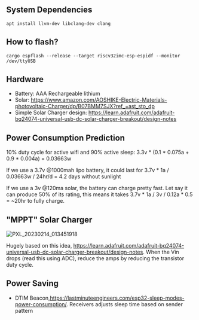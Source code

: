 ## System Dependencies

```
apt install llvm-dev libclang-dev clang
```

## How to flash?

```
cargo espflash --release --target riscv32imc-esp-espidf --monitor /dev/ttyUSB
```


## Hardware

* Battery: AAA Rechargeable lithium
* Solar: https://www.amazon.com/AOSHIKE-Electric-Materials-photovoltaic-Charger/dp/B07BMM7SJX?ref_=ast_sto_dp
* Simple Solar Charger design: https://learn.adafruit.com/adafruit-bq24074-universal-usb-dc-solar-charger-breakout/design-notes


## Power Consumption Prediction

10% duty cycle for active wifi and 90% active sleep: 3.3v * (0.1 * 0.075a + 0.9 * 0.004a) = 0.03663w

If we use a 3.7v @1000mah lipo battery, it could last for 3.7v * 1a / 0.03663w / 24hr/d = 4.2 days without sunlight

If we use a 3v @120ma solar, the battery can charge pretty fast. Let say it can produce 50% of its rating, this means it takes 3.7v * 1a / 3v / 0.12a * 0.5 = ~20hr to fully charge.

## "MPPT" Solar Charger

![PXL_20230214_013451918](https://user-images.githubusercontent.com/15654932/218615480-557fc457-5f96-4e6c-97e1-15fcf3291ff5.jpg)

Hugely based on this idea, https://learn.adafruit.com/adafruit-bq24074-universal-usb-dc-solar-charger-breakout/design-notes. When the Vin drops (read this using ADC), reduce the amps by reducing the transistor duty cycle.

## Power Saving

* DTIM Beacon,https://lastminuteengineers.com/esp32-sleep-modes-power-consumption/. Receivers adjusts sleep time based on sender pattern
